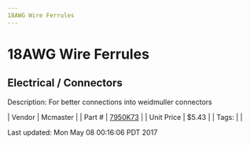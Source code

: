 ```yaml
---
18AWG Wire Ferrules
---
```

# 18AWG Wire Ferrules
## Electrical / Connectors
Description: 	For better connections into weidmuller connectors 

| Vendor | Mcmaster | 
| Part # | [7950K73](https://www.mcmaster.com/#7950K73) | 
| Unit Price | $5.43 | 
| Tags: |  | 

Last updated: Mon May 08 00:16:06 PDT 2017